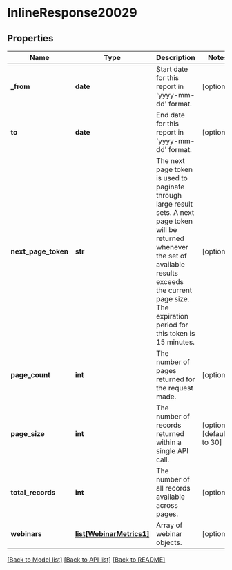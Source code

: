 # InlineResponse20029

## Properties
Name | Type | Description | Notes
------------ | ------------- | ------------- | -------------
**_from** | **date** | Start date for this report in &#x27;yyyy-mm-dd&#x27; format. | [optional] 
**to** | **date** | End date for this report in &#x27;yyyy-mm-dd&#x27; format. | [optional] 
**next_page_token** | **str** | The next page token is used to paginate through large result sets. A next page token will be returned whenever the set of available results exceeds the current page size. The expiration period for this token is 15 minutes. | [optional] 
**page_count** | **int** | The number of pages returned for the request made. | [optional] 
**page_size** | **int** | The number of records returned within a single API call. | [optional] [default to 30]
**total_records** | **int** | The number of all records available across pages. | [optional] 
**webinars** | [**list[WebinarMetrics1]**](WebinarMetrics1.md) | Array of webinar objects. | [optional] 

[[Back to Model list]](../README.md#documentation-for-models) [[Back to API list]](../README.md#documentation-for-api-endpoints) [[Back to README]](../README.md)

